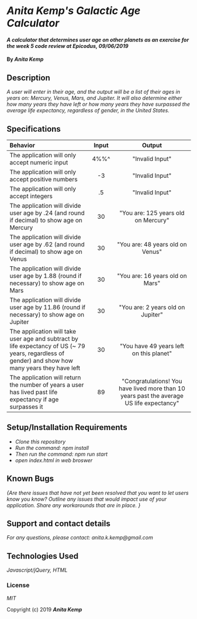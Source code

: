 # _Anita Kemp's Galactic Age Calculator_

#### _A calculator that determines user age on other planets as an exercise for the week 5 code review at Epicodus, 09/06/2019_

#### By _Anita Kemp_

## Description

_A user will enter in their age, and the output will be a list of their ages in years on: Mercury, Venus, Mars, and Jupiter. It will also determine either how many years they have left or how many years they have surpassed the average life expectancy, regardless of gender, in the United States._

## Specifications
|Behavior|Input|Output|
|:-----|:--------:|:---------:|
|The application will only accept numeric input| 4%%^| "Invalid Input"|
|The application will only accept positive numbers| -3 | "Invalid Input"|
|The application will only accept integers| .5 | "Invalid Input"|
|The application will divide user age by .24 (and round if decimal) to show age on Mercury| 30 | "You are: 125 years old on Mercury"|
|The application will divide user age by .62 (and round if decimal) to show age on Venus| 30| "You are: 48 years old on Venus"|
|The application will divide user age by 1.88 (round if necessary) to show age on Mars | 30| "You are: 16 years old on Mars"|
|The application will divide user age by 11.86 (round if necessary) to show age on Jupiter| 30| "You are: 2 years old on Jupiter"|
|The application will take user age and subtract by life expectancy of US (~ 79 years, regardless of gender) and show how many years they have left| 30| "You have 49 years left on this planet"|
|The application will return the number of years a user has lived past life expectancy if age surpasses it| 89 | "Congratulations! You have lived more than 10 years past the average US life expectancy"|

## Setup/Installation Requirements

* _Clone this repository_
* _Run the command: npm install_
* _Then run the command: npm run start_
* _open index.html in web broswer_

## Known Bugs

_{Are there issues that have not yet been resolved that you want to let users know you know?  Outline any issues that would impact use of your application.  Share any workarounds that are in place. }_

## Support and contact details

_For any questions, please contact: anita.k.kemp@gmail.com_

## Technologies Used

_Javascript/jQuery, HTML_

### License

*MIT*

Copyright (c) 2019 **_Anita Kemp_**
